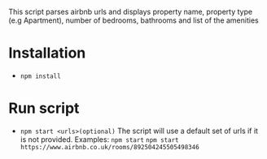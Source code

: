 This script parses airbnb urls and displays property name, property type (e.g Apartment), number of bedrooms, bathrooms and list of the amenities

# Installation
-   `npm install`

# Run script
-   `npm start <urls>(optional)`
  The script will use a default set of urls if it is not provided.
  Examples:
    `npm start`
    `npm start https://www.airbnb.co.uk/rooms/892504245505498346`